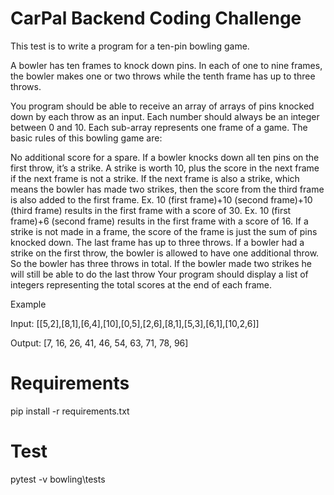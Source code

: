 # CarPal Backend Coding Challenge

This test is to write a program for a ten-pin bowling game.

A bowler has ten frames to knock down pins. In each of one to nine frames, the bowler makes one or two throws while the tenth frame has up to three throws.

You program should be able to receive an array of arrays of pins knocked down by each throw as an input. Each number should always be an integer between 0 and 10. Each sub-array represents one frame of a game. The basic rules of this bowling game are:

No additional score for a spare.
If a bowler knocks down all ten pins on the first throw, it’s a strike. A strike is worth 10, plus the score in the next frame if the next frame is not a strike. If the next frame is also a strike, which means the bowler has made two strikes, then the score from the third frame is also added to the first frame.
Ex. 10 (first frame)+10 (second frame)+10 (third frame) results in the first frame with a score of 30.
Ex. 10 (first frame)+6 (second frame) results in the first frame with a score of 16.
If a strike is not made in a frame, the score of the frame is just the sum of pins knocked down.
The last frame has up to three throws. If a bowler had a strike on the first throw, the bowler is allowed to have one additional throw. So the bowler has three throws in total. If the bowler made two strikes he will still be able to do the last throw
Your program should display a list of integers representing the total scores at the end of each frame.

Example

Input: [[5,2],[8,1],[6,4],[10],[0,5],[2,6],[8,1],[5,3],[6,1],[10,2,6]]

Output: [7, 16, 26, 41, 46, 54, 63, 71, 78, 96]


# Requirements
pip install -r requirements.txt


# Test
pytest -v bowling\tests

